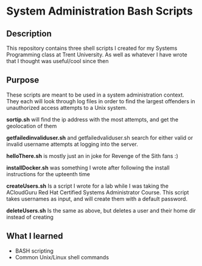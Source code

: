 # System Administration Bash Scripts

## Description
This repository contains three shell scripts I created for my Systems Programming class at Trent University.
As well as whatever I have wrote that I thought was useful/cool since then

## Purpose
These scripts are meant to be used in a system administration context. They each will look through log files in order to find the largest offenders in unauthorized access attempts to a Unix system. 

**sortip.sh** will find the ip address with the most attempts, and get the geolocation of them

**getfailedinvaliduser.sh** and getfailedvaliduser.sh search for either valid or invalid username attempts at logging into the server.

**helloThere.sh** is mostly just an in joke for Revenge of the Sith fans :)

**installDocker.sh** was something I wrote after following the install instructions for the upteenth time

**createUsers.sh** Is a script I wrote for a lab while I was taking the ACloudGuru Red Hat Certified Systems Administrator Course. This script takes usernames as input, and will create them with a default password.

**deleteUsers.sh** Is the same as above, but deletes a user and their home dir  instead of creating
## What I learned
- BASH scripting
- Common Unix/Linux shell commands
